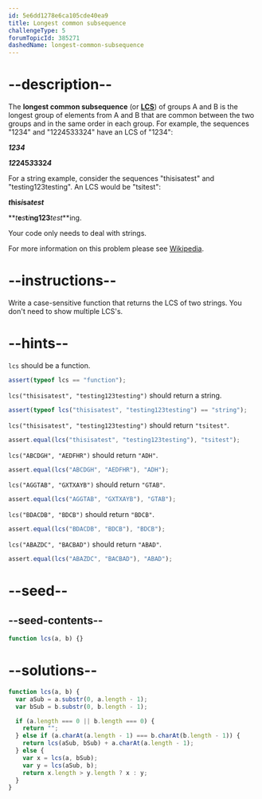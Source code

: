 ```yaml
---
id: 5e6dd1278e6ca105cde40ea9
title: Longest common subsequence
challengeType: 5
forumTopicId: 385271
dashedName: longest-common-subsequence
---
```


# --description--

The **longest common subsequence** (or [**LCS**](http://en.wikipedia.org/wiki/Longest_common_subsequence_problem)) of groups A and B is the longest group of elements from A and B that are common between the two groups and in the same order in each group. For example, the sequences "1234" and "1224533324" have an LCS of "1234":

**_1234_**

**_12_**245**_3_**332**_4_**

For a string example, consider the sequences "thisisatest" and "testing123testing". An LCS would be "tsitest":

**_t_**hi**_si_**sa**_test_**

**_t_**e**_s_**t**_i_**ng123**_test_**ing.

Your code only needs to deal with strings.

For more information on this problem please see [Wikipedia](https://en.wikipedia.org/wiki/Longest_common_subsequence_problem).

# --instructions--

Write a case-sensitive function that returns the LCS of two strings. You don't need to show multiple LCS's.

# --hints--

`lcs` should be a function.

```js
assert(typeof lcs == "function");
```

`lcs("thisisatest", "testing123testing")` should return a string.

```js
assert(typeof lcs("thisisatest", "testing123testing") == "string");
```

`lcs("thisisatest", "testing123testing")` should return `"tsitest"`.

```js
assert.equal(lcs("thisisatest", "testing123testing"), "tsitest");
```

`lcs("ABCDGH", "AEDFHR")` should return `"ADH"`.

```js
assert.equal(lcs("ABCDGH", "AEDFHR"), "ADH");
```

`lcs("AGGTAB", "GXTXAYB")` should return `"GTAB"`.

```js
assert.equal(lcs("AGGTAB", "GXTXAYB"), "GTAB");
```

`lcs("BDACDB", "BDCB")` should return `"BDCB"`.

```js
assert.equal(lcs("BDACDB", "BDCB"), "BDCB");
```

`lcs("ABAZDC", "BACBAD")` should return `"ABAD"`.

```js
assert.equal(lcs("ABAZDC", "BACBAD"), "ABAD");
```

# --seed--

## --seed-contents--

```js
function lcs(a, b) {}
```

# --solutions--

```js
function lcs(a, b) {
  var aSub = a.substr(0, a.length - 1);
  var bSub = b.substr(0, b.length - 1);

  if (a.length === 0 || b.length === 0) {
    return "";
  } else if (a.charAt(a.length - 1) === b.charAt(b.length - 1)) {
    return lcs(aSub, bSub) + a.charAt(a.length - 1);
  } else {
    var x = lcs(a, bSub);
    var y = lcs(aSub, b);
    return x.length > y.length ? x : y;
  }
}
```
